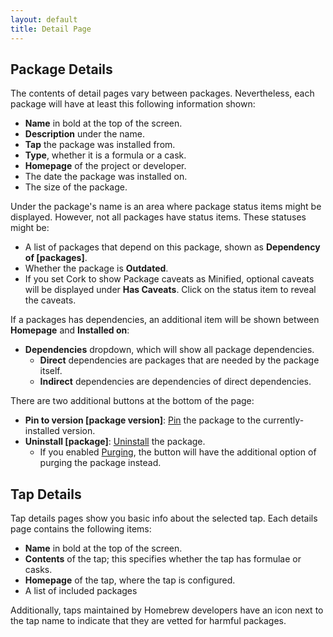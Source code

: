 ```yaml
---
layout: default
title: Detail Page
---
```


## Package Details

The contents of detail pages vary between packages. Nevertheless, each package will have at least this following information shown:

- **Name** in bold at the top of the screen.
- **Description** under the name.
- **Tap** the package was installed from.
- **Type**, whether it is a formula or a cask.
- **Homepage** of the project or developer.
- The date the package was installed on.
- The size of the package.

Under the package's name is an area where package status items might be displayed. However, not all packages have status items. These statuses might be:

- A list of packages that depend on this package, shown as **Dependency of [packages]**.
- Whether the package is **Outdated**.
- If you set Cork to show Package caveats as Minified, optional caveats will be displayed under **Has Caveats**. Click on the status item to reveal the caveats.

If a packages has dependencies, an additional item will be shown between **Homepage** and **Installed on**:

- **Dependencies** dropdown, which will show all package dependencies.
  - **Direct** dependencies are packages that are needed by the package itself.
  - **Indirect** dependencies are dependencies of direct dependencies.

There are two additional buttons at the bottom of the page:

- **Pin to version [package version]**: [Pin](../../package-operations/advanced/pin.html) the package to the currently-installed version.
- **Uninstall [package]**: [Uninstall]() the package.
  - If you enabled [Purging](../../package-operations/advanced/pin.html), the button will have the additional option of purging the package instead.

## Tap Details

Tap details pages show you basic info about the selected tap. Each details page contains the following items:

- **Name** in bold at the top of the screen.
- **Contents** of the tap; this specifies whether the tap has formulae or casks.
- **Homepage** of the tap, where the tap is configured.
- A list of included packages

Additionally, taps maintained by Homebrew developers have an icon next to the tap name to indicate that they are vetted for harmful packages.

